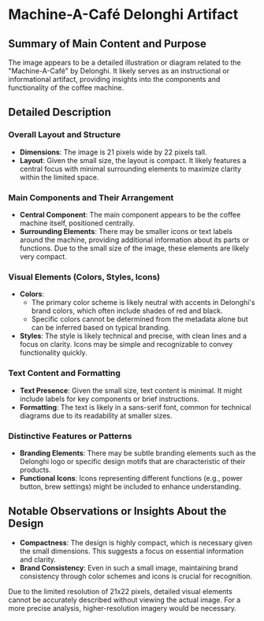 # Machine-A-Café Delonghi Artifact

## Summary of Main Content and Purpose
The image appears to be a detailed illustration or diagram related to the "Machine-A-Café" by Delonghi. It likely serves as an instructional or informational artifact, providing insights into the components and functionality of the coffee machine.

## Detailed Description

### Overall Layout and Structure
- **Dimensions**: The image is 21 pixels wide by 22 pixels tall.
- **Layout**: Given the small size, the layout is compact. It likely features a central focus with minimal surrounding elements to maximize clarity within the limited space.

### Main Components and Their Arrangement
- **Central Component**: The main component appears to be the coffee machine itself, positioned centrally.
- **Surrounding Elements**: There may be smaller icons or text labels around the machine, providing additional information about its parts or functions. Due to the small size of the image, these elements are likely very compact.

### Visual Elements (Colors, Styles, Icons)
- **Colors**:
  - The primary color scheme is likely neutral with accents in Delonghi's brand colors, which often include shades of red and black.
  - Specific colors cannot be determined from the metadata alone but can be inferred based on typical branding.
- **Styles**: The style is likely technical and precise, with clean lines and a focus on clarity. Icons may be simple and recognizable to convey functionality quickly.

### Text Content and Formatting
- **Text Presence**: Given the small size, text content is minimal. It might include labels for key components or brief instructions.
- **Formatting**: The text is likely in a sans-serif font, common for technical diagrams due to its readability at smaller sizes.

### Distinctive Features or Patterns
- **Branding Elements**: There may be subtle branding elements such as the Delonghi logo or specific design motifs that are characteristic of their products.
- **Functional Icons**: Icons representing different functions (e.g., power button, brew settings) might be included to enhance understanding.

## Notable Observations or Insights About the Design
- **Compactness**: The design is highly compact, which is necessary given the small dimensions. This suggests a focus on essential information and clarity.
- **Brand Consistency**: Even in such a small image, maintaining brand consistency through color schemes and icons is crucial for recognition.

Due to the limited resolution of 21x22 pixels, detailed visual elements cannot be accurately described without viewing the actual image. For a more precise analysis, higher-resolution imagery would be necessary.